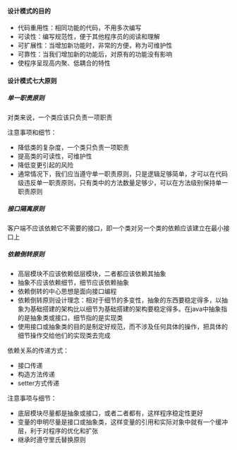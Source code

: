 #### 设计模式的目的

+ 代码重用性：相同功能的代码，不用多次编写
+ 可读性：编写规范性，便于其他程序员的阅读和理解
+ 可扩展性：当增加新功能时，非常的方便，称为可维护性
+ 可靠性：当我们增加新的功能后，对原有的功能没有影响
+ 使程序呈现高内聚、低耦合的特性



#### 设计模式七大原则

##### 单一职责原则

对类来说，一个类应该只负责一项职责

注意事项和细节：
+ 降低类的复杂度，一个类只负责一项职责
+ 提高类的可读性，可维护性
+ 降低变更引起的风险
+ 通常情况下，我们应当遵守单一职责原则，只是逻辑足够简单，才可以在代码级违反单一职责原则，只有类中的方法数量足够少，可以在方法级别保持单一职责原则
##### 接口隔离原则
客户端不应该依赖它不需要的接口，即一个类对另一个类的依赖应该建立在最小接口上
##### 依赖倒转原则
+ 高层模块不应该依赖低层模块，二者都应该依赖其抽象
+ 抽象不应该依赖细节，细节应该依赖抽象
+ 依赖倒转的中心思想是面向接口编程
+ 依赖倒转原则设计理念：相对于细节的多变性，抽象的东西要稳定得多，以抽象为基础搭建的架构比以细节为基础搭建的架构要稳定得多。在java中抽象指的是抽象类或接口，细节指的是实现类
+ 使用接口或抽象类的目的是制定好规范，而不涉及任何具体的操作，把具体的细节操作交给他们的实现类去完成

依赖关系的传递方式：
+ 接口传递
+ 构造方法传递
+ setter方式传递

注意事项与细节：
+ 底层模块尽量都是抽象或接口，或者二者都有，这样程序稳定性更好
+ 变量的申明尽量是接口或抽象类，这样变量的引用和实际对象中就有一个缓冲层，利于对程序的优化和扩张
+ 继承时遵守里氏替换原则
